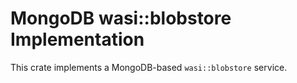 # MongoDB wasi::blobstore Implementation

This crate implements a MongoDB-based `wasi::blobstore` service.
